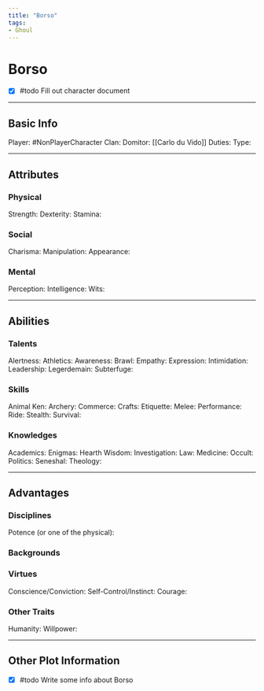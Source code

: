 ```yaml
---
title: "Borso"
tags:
- Ghoul
---
```


# Borso
- [x] #todo Fill out character document
---
## Basic Info
Player: #NonPlayerCharacter 
Clan:
Domitor: [[Carlo du Vido]]
Duties:
Type:

---

## Attributes
### Physical
Strength: 
Dexterity:
Stamina:

### Social
Charisma:
Manipulation:
Appearance:

### Mental
Perception: 
Intelligence:
Wits:

---

## Abilities
### Talents
Alertness:
Athletics:
Awareness:
Brawl:
Empathy:
Expression:
Intimidation:
Leadership:
Legerdemain:
Subterfuge:

### Skills
Animal Ken:
Archery:
Commerce:
Crafts:
Etiquette:
Melee:
Performance:
Ride:
Stealth:
Survival:

### Knowledges
Academics:
Enigmas:
Hearth Wisdom:
Investigation:
Law:
Medicine:
Occult:
Politics:
Seneshal:
Theology:

---

## Advantages
### Disciplines
Potence (or one of the physical):


### Backgrounds



### Virtues
Conscience/Conviction: 
Self-Control/Instinct:
Courage:

### Other Traits
Humanity:
Willpower:

--- 

## Other Plot Information
- [x] #todo Write some info about Borso